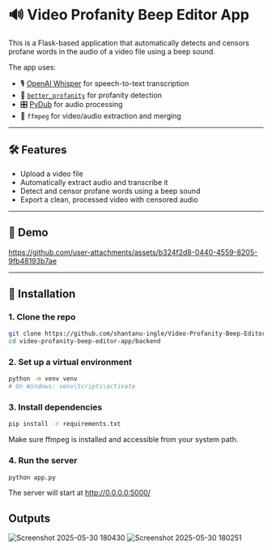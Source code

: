 # 🔊 Video Profanity Beep Editor App

This is a Flask-based application that automatically detects and censors profane words in the audio of a video file using a beep sound.

The app uses:
- 🎙️ [OpenAI Whisper](https://github.com/openai/whisper) for speech-to-text transcription
- 🤬 [`better_profanity`](https://github.com/snguyenthanh/better-profanity) for profanity detection
- 🎛️ [PyDub](https://github.com/jiaaro/pydub) for audio processing
- 🎥 `ffmpeg` for video/audio extraction and merging

---

## 🛠 Features

- Upload a video file
- Automatically extract audio and transcribe it
- Detect and censor profane words using a beep sound
- Export a clean, processed video with censored audio

---

## 📸 Demo

https://github.com/user-attachments/assets/b324f2d8-0440-4559-8205-9fb48193b7ae

---

## 🚀 Installation

### 1. Clone the repo

```bash
git clone https://github.com/shantanu-ingle/Video-Profanity-Beep-Editor-App.git
cd video-profanity-beep-editor-app/backend
```

### 2. Set up a virtual environment
```bash
python -m venv venv
# On Windows: venv\Scripts\activate
```
### 3. Install dependencies
```bash
pip install -r requirements.txt
```
Make sure ffmpeg is installed and accessible from your system path.

### 4. Run the server
```bash
python app.py
```
The server will start at http://0.0.0.0:5000/

## Outputs
![Screenshot 2025-05-30 180430](https://github.com/user-attachments/assets/3bf213e8-40c9-4692-9434-435d7415f3a5)
![Screenshot 2025-05-30 180251](https://github.com/user-attachments/assets/bca52309-e836-4e51-be93-4238cd983e8a)

